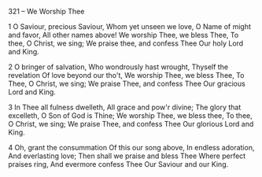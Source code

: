 321 – We Worship Thee


1
O Saviour, precious Saviour,
Whom yet unseen we love,
O Name of might and favor,
All other names above!
We worship Thee, we bless Thee,
To thee, O Christ, we sing;
We praise thee, and confess Thee
Our holy Lord and King.

2
O bringer of salvation,
Who wondrously hast wrought,
Thyself the revelation 
Of love beyond our tho't,
We worship Thee, we bless Thee,
To Thee, O Christ, we sing;
We praise Thee, and confess Thee
Our gracious Lord and King.

3
In Thee all fulness dwelleth,
All grace and pow'r divine;
The glory that excelleth,
O Son of God is Thine;
We worship Thee, we bless thee,
To thee, O Christ, we sing;
We praise Thee, and confess Thee
Our glorious Lord and King.

4
Oh, grant the consummation
Of this our song above,
In endless adoration,
And everlasting love;
Then shall we praise and bless Thee
Where perfect praises ring,
And evermore confess Thee
Our Saviour and our King.
